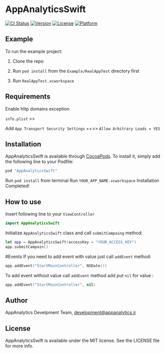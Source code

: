 # AppAnalyticsSwift

[![CI Status](http://img.shields.io/travis/appanalytic/lib-swift.svg?style=flat)](https://travis-ci.org/appanalytic/lib-swift)
[![Version](https://img.shields.io/cocoapods/v/AppAnalyticsSwift.svg?style=flat)](http://cocoapods.org/pods/AppAnalyticsSwift)
[![License](https://img.shields.io/cocoapods/l/AppAnalyticsSwift.svg?style=flat)](http://cocoapods.org/pods/AppAnalyticsSwift)
[![Platform](https://img.shields.io/cocoapods/p/AppAnalyticsSwift.svg?style=flat)](http://cocoapods.org/pods/AppAnalyticsSwift)

## Example
To run the example project:

1. Clone the repo

2. Run `pod install` from the `Example/RealAppTest` directory first

3. Run `RealAppTest.xcworkspace`

## Requirements
Enable http domains exception

`info.plist` >> 

Add `App Transport Security Settings` ++>> `Allow Arbitrary Loads = YES` 

## Installation

AppAnalyticsSwift is available through [CocoaPods](http://cocoapods.org). To install
it, simply add the following line to your Podfile:

```ruby
pod "AppAnalyticsSwift"
```
Run `pod install` from terminal
Run `YOUR_APP_NAME.xcworkspace`
Installation Completed!

## How to use
Insert following line to your `ViewController`
```swift
import AppAnalyticsSwift
```
Initialize `AppAnalyticsSwift` class and call `submitCampaing` method:
```swift
let app = AppAnalyticsSwift(accessKey = "YOUR_ACCESS_KEY")
app.submitCampain()
```

#Events
If you need to add event with value just call `addEvent` method:
```swift
app.addEvent("StartMainController", NSDate())
```
To add event without value call `addEvent` method add put `nil` for value : 
```swift
app.addEvent("StartMainController", nil)
```
## Author

AppAnalytics Develpment Team, development@appanalytics.ir

## License

AppAnalyticsSwift is available under the MIT license. See the LICENSE file for more info.
